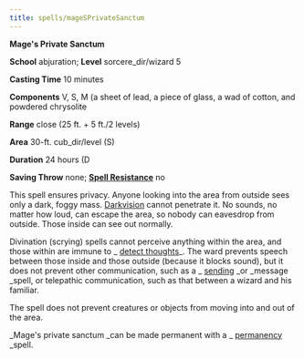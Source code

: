 ```yaml
---
title: spells/mageSPrivateSanctum
---
```

 **Mage's Private Sanctum**

**School** abjuration; **Level** sorcere_dir/wizard 5

**Casting Time** 10 minutes

**Components** V, S, M (a sheet of lead, a piece of glass, a wad of cotton, and powdered chrysolite

**Range** close (25 ft. + 5 ft./2 levels)

**Area** 30-ft. cub_dir/level (S)

**Duration** 24 hours (D

**Saving Throw** none; **[Spell Resistance](../glossary#_spell-resistance)** no

This spell ensures privacy. Anyone looking into the area from outside sees only a dark, foggy mass. [Darkvision](../glossary#_darkvision) cannot penetrate it. No sounds, no matter how loud, can escape the area, so nobody can eavesdrop from outside. Those inside can see out normally.

Divination (scrying) spells cannot perceive anything within the area, and those within are immune to _ [detect thoughts](detectThoughts#_detect-thoughts)_. The ward prevents speech between those inside and those outside (because it blocks sound), but it does not prevent other communication, such as a _ [sending](sending#_sending) _or _message _spell, or telepathic communication, such as that between a wizard and his familiar.

The spell does not prevent creatures or objects from moving into and out of the area.

_Mage's private sanctum _can be made permanent with a _ [permanency](permanency#_permanency) _spell.

